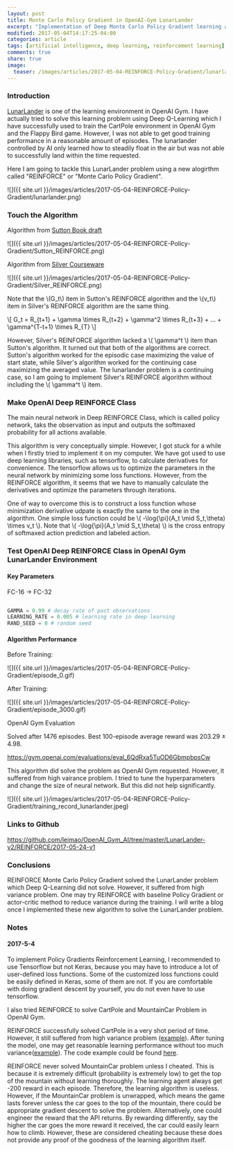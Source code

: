 ```yaml
---
layout: post
title: Monte Carlo Policy Gradient in OpenAI-Gym LunarLander
excerpt: "Implementation of Deep Monte Carlo Policy Gradient learning algorithm in OpenAI Gym environments."
modified: 2017-05-04T14:17:25-04:00
categories: article
tags: [artificial intelligence, deep learning, reinforcement learning]
comments: true
share: true
image:
  teaser: /images/articles/2017-05-04-REINFORCE-Policy-Gradient/lunarlander.png
---
```


### Introduction

[LunarLander](https://gym.openai.com/envs/LunarLander-v2) is one of the learning environment in OpenAI Gym. I have actually tried to solve this learning problem using Deep Q-Learning which I have successfully used to train the CartPole environment in OpenAI Gym and the Flappy Bird game. However, I was not able to get good training performance in a reasonable amount of episodes. The lunarlander controlled by AI only learned how to steadily float in the air but was not able to successfully land within the time requested.

Here I am going to tackle this LunarLander problem using a new alogirthm called "REINFORCE" or "Monte Carlo Policy Gradient".

![]({{ site.url }}/images/articles/2017-05-04-REINFORCE-Policy-Gradient/lunarlander.png)

### Touch the Algorithm

Algorithm from [Sutton Book draft](http://incompleteideas.net/sutton/book/the-book-2nd.html)

![]({{ site.url }}/images/articles/2017-05-04-REINFORCE-Policy-Gradient/Sutton_REINFORCE.png)

Algorithm from [Silver Courseware](http://www0.cs.ucl.ac.uk/staff/D.Silver/web/Teaching.html)

![]({{ site.url }}/images/articles/2017-05-04-REINFORCE-Policy-Gradient/Silver_REINFORCE.png)

Note that the \\(G_t\\) item in Sutton's REINFORCE algorithm and the \\(v_t\\) item in Silver's REINFORCE algorithm are the same thing.

\\[ G_t = R_{t+1} + \gamma \times R_{t+2} + \gamma^2 \times R_{t+3} + ... + \gamma^{T-t+1} \times R_{T} \\]

However, Silver's REINFORCE algorithm lacked a \\( \gamma^t \\) item than Sutton's algorithm. It turned out that both of the algorithms are correct. Sutton's algorithm worked for the episodic case maximizing the value of start state, while Silver's algorithm worked for the continuing case maximizing the averaged value. The lunarlander problem is a continuing case, so I am going to implement Silver's REINFORCE algorithm without including the \\( \gamma^t \\) item.

### Make OpenAI Deep REINFORCE Class

The main neural network in Deep REINFORCE Class, which is called policy network, taks the observation as input and outputs the softmaxed probability for all actions available.

This algorithm is very conceptually simple. However, I got stuck for a while when I firstly tried to implement it on my computer. We have got used to use deep learning libraries, such as tensorflow, to calculate derivatives for convenience. The tensorflow allows us to optimize the parameters in the neural network by minimizing some loss functions. However, from the REINFORCE algorithm, it seems that we have to manually calculate the derivatives and optimize the parameters through iterations. 

One of way to overcome this is to construct a loss function whose minimization derivative udpate is exactly the same to the one in the algorithm. One simple loss function could be \\( -\log{\pi}(A_t \mid S_t,\theta) \times v_t \\). Note that \\( -\log{\pi}(A_t \mid S_t,\theta) \\) is the cross entropy of softmaxed action prediction and labeled action.

### Test OpenAI Deep REINFORCE Class in OpenAI Gym LunarLander Environment

#### Key Parameters

FC-16 -> FC-32

```python

GAMMA = 0.99 # decay rate of past observations
LEARNING_RATE = 0.005 # learning rate in deep learning
RAND_SEED = 0 # random seed

```
#### Algorithm Performance

Before Training:

![]({{ site.url }}/images/articles/2017-05-04-REINFORCE-Policy-Gradient/episode_0.gif)

After Training:

![]({{ site.url }}/images/articles/2017-05-04-REINFORCE-Policy-Gradient/episode_3000.gif)

OpenAI Gym Evaluation

Solved after 1476 episodes. Best 100-episode average reward was 203.29 ± 4.98.

<https://gym.openai.com/evaluations/eval_6QdRxa5TuOD6GbmpbpsCw>

This algorithm did solve the problem as OpenAI Gym requested. However, it suffered from high vairance problem. I tried to tune the hyperparameters and change the size of neural network. But this did not help significantly.

![]({{ site.url }}/images/articles/2017-05-04-REINFORCE-Policy-Gradient/training_record_lunarlander.jpeg)

### Links to Github

<https://github.com/leimao/OpenAI_Gym_AI/tree/master/LunarLander-v2/REINFORCE/2017-05-24-v1>


### Conclusions

REINFORCE Monte Carlo Policy Gradient solved the LunarLander problem which Deep Q-Learning did not solve. However, it suffered from high variance problem. One may try REINFORCE with baseline Policy Gradient or actor-critic method to reduce variance during the training. I will write a blog once I implemented these new algorithm to solve the LunarLander problem.

### Notes

#### 2017-5-4

To implement Policy Gradients Reinforcement Learning, I recommended to use Tensorflow but not Keras, because you may have to introduce a lot of user-defined loss functions. Some of the customized loss functions could be easily defined in Keras, some of them are not. If you are comfortable with doing gradient descent by yourself, you do not even have to use tensorflow.

I also tried REINFORCE to solve CartPole and MountainCar Problem in OpenAI Gym. 

REINFORCE successfully solved CartPole in a very shot period of time. However, it still suffered from high variance problem ([example](https://gym.openai.com/evaluations/eval_juc7UYABTFmahgF80oBIA)). After tuning the model, one may get reasonable learning performance without too much variance([example](https://gym.openai.com/evaluations/eval_KINLU2HNSHiI331ecc6F8A)). The code example could be found [here](https://github.com/leimao/OpenAI_Gym_AI/tree/master/CartPole-v0/REINFORCE/2017-05-03-v1).

REINFORCE never solved MountainCar problem unless I cheated. This is because it is extremely difficult (probability is extremely low) to get the top of the mountain without learning thoroughly. The learning agent always get -200 reward in each episode. Therefore, the learning algorithm is useless. However, if the MountainCar problem is unwrapped, which means the game lasts forever unless the car goes to the top of the mountain, there could be appropriate gradient descent to solve the problem. Alternatively, one could engineer the reward that the API returns. By rewarding differently, say the higher the car goes the more reward it received, the car could easily learn how to climb. However, these are considered cheating because these does not provide any proof of the goodness of the learning algorithm itself.




